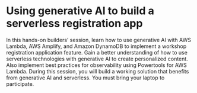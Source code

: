 # Using generative AI to build a serverless registration app

In this hands-on builders’ session, learn how to use generative AI with AWS Lambda, AWS Amplify, and Amazon DynamoDB to implement a workshop registration application feature. Gain a better understanding of how to use serverless technologies with generative AI to create personalized content. Also implement best practices for observability using Powertools for AWS Lambda. During this session, you will build a working solution that benefits from generative AI and serverless. You must bring your laptop to participate.

